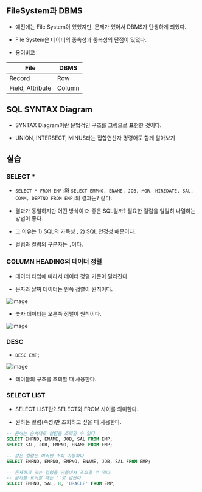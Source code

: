 

## FileSystem과 DBMS

- 예전에는 File System이 있었지만, 문제가 있어서 DBMS가 탄생하게 되었다. 

- File System은 데이터의 종속성과 중복성의 단점이 있었다. 

- 용어비교

|File|DBMS|
|----|----|
|Record|Row|
|Field, Attribute|Column|

## SQL SYNTAX Diagram

- SYNTAX Diagram이란 문법적인 구조를 그림으로 표현한 것이다.

- UNION, INTERSECT, MINUS라는 집합연산자 명령어도 함께 알아보기

## 실습

### SELECT *

- `SELECT * FROM EMP;`와 `SELECT EMPNO, ENAME, JOB, MGR, HIREDATE, SAL, COMM, DEPTNO FROM EMP;`의 결과는? 같다. 

- 결과가 동일하지만 어떤 방식이 더 좋은 SQL일까? 필요한 컬럼을 일일히 나열하는 방법이 좋다.

- 그 이유는 1) SQL의 가독성 , 2) SQL 안정성 때문이다.

- 컬럼과 컬럼의 구분자는 `,`이다.

### COLUMN HEADING의 데이터 정렬

- 데이터 타입에 따라서 데이터 정렬 기준이 달라진다. 

- 문자와 날짜 데이터는 왼쪽 정렬이 원칙이다. 

![image](https://user-images.githubusercontent.com/77392444/115178594-98ca3400-a10c-11eb-9329-98047609c8c7.png)


- 숫자 데이터는 오른쪽 정렬이 원칙이다.

![image](https://user-images.githubusercontent.com/77392444/115178614-a4b5f600-a10c-11eb-899c-473b3d62772c.png)


### DESC

- `DESC EMP;`

![image](https://user-images.githubusercontent.com/77392444/115178171-b34fdd80-a10b-11eb-8221-c3f932dc059d.png)

- 테이블의 구조를 조회할 때 사용한다. 


### SELECT LIST

- SELECT LIST란? SELECT와 FROM 사이를 의미한다. 

- 원하는 컬럼(속성)만 조회하고 싶을 때 사용한다. 

```sql
-- 원하는 순서대로 컬럼을 조회할 수 있다.
SELECT EMPNO, ENAME, JOB, SAL FROM EMP;
SELECT SAL, JOB, EMPNO, ENAME FROM EMP; 

-- 같은 컬럼은 여러번 조회 가능하다
SELECT EMPNO, EMPNO, EMPNO, ENAME, JOB, SAL FROM EMP;

-- 존재하지 않는 컬럼을 만들어서 조회할 수 있다. 
-- 문자를 표기할 때는 ''로 감싼다.
SELECT EMPNO, SAL, 8, 'ORACLE' FROM EMP;
```
